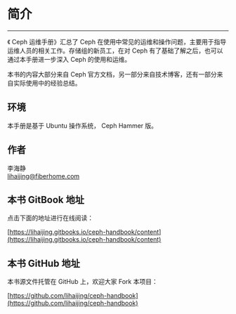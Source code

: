 # 简介

---

《 Ceph 运维手册》汇总了 Ceph 在使用中常见的运维和操作问题，主要用于指导运维人员的相关工作。存储组的新员工，在对 Ceph 有了基础了解之后，也可以通过本手册进一步深入 Ceph 的使用和运维。

本书的内容大部分来自 Ceph 官方文档，另一部分来自技术博客，还有一部分来自实际使用中的经验总结。

## 环境

本手册是基于 Ubuntu 操作系统， Ceph Hammer 版。

## 作者

李海静  
lihaijing@fiberhome.com

## 本书 GitBook 地址

点击下面的地址进行在线阅读：

[https://lihaijing.gitbooks.io/ceph-handbook/content](https://lihaijing.gitbooks.io/ceph-handbook/content)

## 本书 GitHub 地址

本书源文件托管在 GitHub 上，欢迎大家 Fork 本项目：

[https://github.com/lihaijing/ceph-handbook](https://github.com/lihaijing/ceph-handbook)

